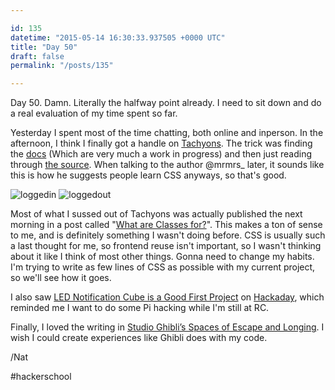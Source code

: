```yaml
---

id: 135
datetime: "2015-05-14 16:30:33.937505 +0000 UTC"
title: "Day 50"
draft: false
permalink: "/posts/135"

---
```


Day 50. Damn. Literally the halfway point already. I need to sit down and do a real evaluation of my time spent so far.

Yesterday I spent most of the time chatting, both online and inperson. In the afternoon, I think I finally got a handle on [Tachyons](http://tachyons.io/). The trick was finding the [docs](http://tachyons.io/docs/) (Which are very much a work in progress) and then just reading through [the source](https://github.com/mrmrs/tachyons/tree/master/src). When talking to the author @mrmrs_ later, it sounds like this is how he suggests people learn CSS anyways, so that's good.

![loggedin](https://s3.amazonaws.com/f.cl.ly/items/1x3P1g14323N2i3W2j2Z/Screen%!S(MISSING)hot%!-(MISSING)05-14%!a(MISSING)t%!.(MISSING)08%!p(MISSING)ng) ![loggedout](https://s3.amazonaws.com/f.cl.ly/items/3r2H3B0J3S00140w3k2R/Screen%!S(MISSING)hot%!-(MISSING)05-14%!a(MISSING)t%!.(MISSING)36%!p(MISSING)ng)

Most of what I sussed out of Tachyons was actually published the next morning in a post called "[What are Classes for?](http://xn--h4hg.ws/2015/05/14/what-are-classes-for/)". This makes a ton of sense to me, and is definitely something I wasn't doing before. CSS is usually such a last thought for me, so frontend reuse isn't important, so I wasn't thinking about it like I think of most other things. Gonna need to change my habits. I'm trying to write as few lines of CSS as possible with my current project, so we'll see how it goes.

I also saw [LED Notification Cube is a Good First Project](http://hackaday.com/2015/05/10/led-notification-cube-is-a-good-first-project/) on [Hackaday](http://hackaday.com), which reminded me I want to do some Pi hacking while I'm still at RC.

Finally, I loved the writing in [Studio Ghibli’s Spaces of Escape and Longing](http://killscreendaily.com/articles/studio-ghiblis-spaces-escape-and-longing/). I wish I could create experiences like Ghibli does with my code.

/Nat

#hackerschool
